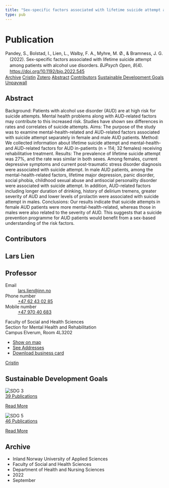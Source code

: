 ```yaml
---
title: "Sex-specific factors associated with lifetime suicide attempt among patients with alcohol use disorders"
type: pub
---
```

<h1>Publication</h1>
<article id="csl-bib-container-7QCM9B6N" class="csl-bib-container">
  <div class="csl-bib-body" style="line-height: 1.35; padding-left: 1em; text-indent:-1em;">
  <div class="csl-entry">Pandey, S., Bolstad, I., Lien, L., Walby, F. A., Myhre, M. &#xD8;., &amp; Bramness, J. G. (2022). Sex-specific factors associated with lifetime suicide attempt among patients with alcohol use disorders. <i>BJPsych Open</i>, <i>8</i>(4). <a href="https://doi.org/10.1192/bjo.2022.545">https://doi.org/10.1192/bjo.2022.545</a></div>
</div>
  <div class="csl-bib-buttons">
    <a href="#taxonomy-article-7QCM9B6N" class="csl-bib-button">Archive</a>
    <a href="https://app.cristin.no/results/show.jsf?id=2050255" alt="Cristin URL" class="csl-bib-button">Cristin</a>
    <a href="http://zotero.org/groups/5022929/items/7QCM9B6N" alt="Zotero URL" class="csl-bib-button">Zotero</a>
    <a href="#abstract-article-7QCM9B6N" class="csl-bib-button">Abstract</a>
    <a href="#contributors-article-7QCM9B6N" class="csl-bib-button">Contributors</a>
    <a href="#sdg-article-7QCM9B6N" class="csl-bib-button">Sustainable Development Goals</a>
    <a href="https://www.cambridge.org/core/services/aop-cambridge-core/content/view/BF20234EE933A41220D3E0226D583FBB/S2056472422005452a.pdf/div-class-title-sex-specific-factors-associated-with-lifetime-suicide-attempt-among-patients-with-alcohol-use-disorders-div.pdf" class="csl-bib-button">Unpaywall</a>
  </div>
  <div id="csl-bib-meta-container-7QCM9B6N"></div>
</article>
<div id="csl-bib-meta-7QCM9B6N" class="csl-bib-meta">
  <article id="abstract-article-7QCM9B6N" class="abstract-article">
    <h1>Abstract</h1>
    Background: Patients with alcohol use disorder (AUD) are at high risk for suicide attempts. Mental health problems along with AUD-related factors may contribute to this increased risk. Studies have shown sex differences in rates and correlates of suicide attempts. 
Aims: The purpose of the study was to examine mental-health-related and AUD-related factors associated with suicide attempt separately in female and male AUD patients. 
Method: We collected information about lifetime suicide attempt and mental-health- and AUD-related factors for AUD in-patients (n = 114; 32 females) receiving rehabilitative treatment. 
Results: The prevalence of lifetime suicide attempt was 27%, and the rate was similar in both sexes. Among females, current depressive symptoms and current post-traumatic stress disorder diagnosis were associated with suicide attempt. In male AUD patients, among the mental-health-related factors, lifetime major depression, panic disorder, social phobia, childhood sexual abuse and antisocial personality disorder were associated with suicide attempt. In addition, AUD-related factors including longer duration of drinking, history of delirium tremens, greater severity of AUD and lower levels of prolactin were associated with suicide attempt in males. 
Conclusions: Our results indicate that suicide attempts in female AUD patients were more mental-health-related, whereas those in males were also related to the severity of AUD. This suggests that a suicide prevention programme for AUD patients would benefit from a sex-based understanding of the risk factors.
  </article>
  <article id="contributors-article-7QCM9B6N" class="contributors-article">
    <h1>Contributors</h1>
    <div class="personas">
<div class="vrtx-hinn-person-card">
<div class="photo">
<i class="lar la-user-circle missing-person"></i>
</div>
<div class="info">
<hgroup><h1>Lars Lien</h1>
<h2>Professor</h2>
</hgroup><dl>
<dt>Email</dt>
<dd>
<a href="mailto:lars.lien@inn.no">lars.lien@inn.no</a>
</dd>
<dt>Phone number</dt>
<dd><a href="tel:+4762430285">
+47 62 43 02 85
</a></dd>
<dt>Mobile number</dt>
<dd><a href="tel:+4797040683">
+47 970 40 683
</a></dd>
</dl>
<p>
Faculty of Social and Health Sciences<br>
Section for Mental Health and Rehabilitation<br>
Campus Elverum,
Room 4L3202
</p>
<ul class="vrtx-hinn-links">
<li><a href="https://www.google.com/maps?q=60.88177,11.53669">Show on map</a></li>
<li><a href="https://www.inn.no/english/find-an-employee/lars-lien.html#vrtx-hinn-addresses">See Addresses</a></li>
<li><a href="https://www.inn.no/english/find-an-employee/lars-lien.html?vrtx=vcf">Download business card</a></li>
</ul>
</div>
</div>
<a href="https://app.cristin.no/persons/show.jsf?id=14287" alt="Cristin URL" class="personas-cristin">Cristin</a>
</div>
  </article>
  <article id="sdg-article-7QCM9B6N" class="sdg-article">
    <h1>Sustainable Development Goals</h1>
    <div class="sdg-container"><div id="sdg3" class="sdg">
<img src="{{< params subfolder >}}images/sdg/sdg03_en.png" class="image" alt="SDG 3">
<div class="sdg-overlay">
<a href="{{< params subfolder >}}en/archive/?sdg=3#archive" class="sdg-publication-count"><span>39</span> Publications</a>
<p><a href="https://sdgs.un.org/goals/goal3" class="sdg-read-more">Read More</a></p>
</div>
</div> <div id="sdg5" class="sdg">
<img src="{{< params subfolder >}}images/sdg/sdg05_en.png" class="image" alt="SDG 5">
<div class="sdg-overlay">
<a href="{{< params subfolder >}}en/archive/?sdg=5#archive" class="sdg-publication-count"><span>46</span> Publications</a>
<p><a href="https://sdgs.un.org/goals/goal5" class="sdg-read-more">Read More</a></p>
</div>
</div></div>
  </article>
  <article id="taxonomy-article-7QCM9B6N" class="taxonomy-article">
    <h1>Archive</h1>
    <ul>
      <li>Inland Norway University of Applied Sciences</li>
      <li>Faculty of Social and Health Sciences</li>
      <li>Department of Health and Nursing Sciences</li>
      <li>2022</li>
      <li>September</li>
    </ul>
  </article>
</div>
